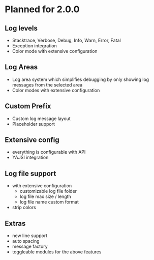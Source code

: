 # Planned for 2.0.0
## Log levels
- Stacktrace, Verbose, Debug, Info, Warn, Error, Fatal
- Exception integration
- Color mode with extensive configuration
## Log Areas
- Log area system which simplifies debugging by only showing log messages from the selected area
- Color modes with extensive configuration
## Custom Prefix
- Custom log message layout
- Placeholder support
## Extensive config
- everything is configurable with API
- YAJSI integration
## Log file support
- with extensive configuration
  - customizable log file folder
  - log file max size / length
  - log file name custom format
- strip colors
## Extras
- new line support
- auto spacing
- message factory
- toggleable modules for the above features